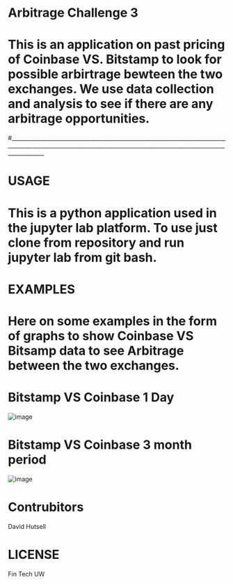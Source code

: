 # Arbitrage Challenge 3
# This is an application on past pricing of Coinbase VS. Bitstamp to look for possible arbirtrage bewteen the two exchanges. We use data collection and analysis to see if there are any arbitrage opportunities.

#________________________________________________________________________________________________________________________________________________________________________

# USAGE

# This is a python application used in the jupyter lab platform. To use just clone from repository and run jupyter lab from git bash.


# EXAMPLES

# Here on some examples in the form of graphs to show Coinbase VS Bitsamp data to see Arbitrage between the two exchanges.



# Bitstamp VS Coinbase 1 Day
![image](https://user-images.githubusercontent.com/107014664/185183677-912e2733-73cf-4cff-9f4f-3b2bd8e4267f.png)




# Bitstamp VS Coinbase 3 month period
![image](https://user-images.githubusercontent.com/107014664/185184065-d77bee94-6c4c-49ac-bef3-0834e2f58909.png)

# Contrubitors
David Hutsell

# LICENSE
Fin Tech UW


